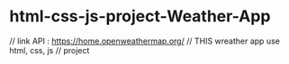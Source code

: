 # html-css-js-project-Weather-App

// link API : https://home.openweathermap.org/
// THIS wreather app use html, css, js
// project 
